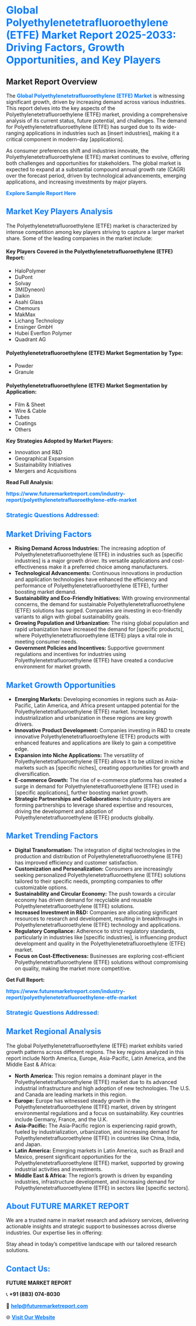 <h1 style="color: #007BFF;">Global Polyethylenetetrafluoroethylene (ETFE) Market Report 2025-2033: Driving Factors, Growth Opportunities, and Key Players</h1>

<section id="overview">
<h2>Market Report Overview</h2>
<p>The <a href="https://www.futuremarketreport.com/industry-report/polyethylenetetrafluoroethylene-etfe-market" style="color: #007BFF; text-decoration: none;"><strong>Global Polyethylenetetrafluoroethylene (ETFE) Market</strong></a> is witnessing significant growth, driven by increasing demand across various industries. This report delves into the key aspects of the Polyethylenetetrafluoroethylene (ETFE) market, providing a comprehensive analysis of its current status, future potential, and challenges. The demand for Polyethylenetetrafluoroethylene (ETFE) has surged due to its wide-ranging applications in industries such as [insert industries], making it a critical component in modern-day [applications].</p>
<p>As consumer preferences shift and industries innovate, the Polyethylenetetrafluoroethylene (ETFE) market continues to evolve, offering both challenges and opportunities for stakeholders. The global market is expected to expand at a substantial compound annual growth rate (CAGR) over the forecast period, driven by technological advancements, emerging applications, and increasing investments by major players.</p>
</section>

<section id="overview">
<p><a href="https://www.futuremarketreport.com/request-sample/reportId=86027" style="color: #007BFF; text-decoration: none;"><strong>Explore Sample Report Here</strong></a></p>
</section>

<section id="key-players">
<h2 style="color: #007BFF;">Market Key Players Analysis</h2>
<p>The Polyethylenetetrafluoroethylene (ETFE) market is characterized by intense competition among key players striving to capture a larger market share. Some of the leading companies in the market include:</p>
<h4>Key Players Covered in the Polyethylenetetrafluoroethylene (ETFE) Report:</h4>
<ul><li>HaloPolymer</li><li>DuPont</li><li>Solvay</li><li>3M(Dyneon)</li><li>Daikin</li><li>Asahi Glass</li><li>Chemours</li><li>MakMax</li><li>Lichang Technology</li><li>Ensinger GmbH</li><li>Hubei Everflon Polymer</li><li>Quadrant AG</li></ul>
<h4>Polyethylenetetrafluoroethylene (ETFE) Market Segmentation by Type:</h4>
<ul><li>Powder</li><li>Granule</li></ul>

<h4>Polyethylenetetrafluoroethylene (ETFE) Market Segmentation by Application:</h4>
<ul><li>Film &amp; Sheet</li><li>Wire &amp; Cable</li><li>Tubes</li><li>Coatings</li><li>Others</li></ul>
<p><strong>Key Strategies Adopted by Market Players:</strong></p>
<ul>
<li>Innovation and R&D</li>
<li>Geographical Expansion</li>
<li>Sustainability Initiatives</li>
<li>Mergers and Acquisitions</li>
</ul>
</section>

<section>
<p><strong>Read Full Analysis: </strong></p><a href="https://www.futuremarketreport.com/industry-report/polyethylenetetrafluoroethylene-etfe-market" style="color: #007BFF; text-decoration: none;"><strong>https://www.futuremarketreport.com/industry-report/polyethylenetetrafluoroethylene-etfe-market</strong></a>
<h3 style="color: #007BFF;">Strategic Questions Addressed:</h3>
</section>

<section id="driving-factors">
<h2 style="color: #007BFF;">Market Driving Factors</h2>
<ul>
<li><strong>Rising Demand Across Industries:</strong> The increasing adoption of Polyethylenetetrafluoroethylene (ETFE) in industries such as [specific industries] is a major growth driver. Its versatile applications and cost-effectiveness make it a preferred choice among manufacturers.</li>
<li><strong>Technological Advancements:</strong> Continuous innovations in production and application technologies have enhanced the efficiency and performance of Polyethylenetetrafluoroethylene (ETFE), further boosting market demand.</li>
<li><strong>Sustainability and Eco-Friendly Initiatives:</strong> With growing environmental concerns, the demand for sustainable Polyethylenetetrafluoroethylene (ETFE) solutions has surged. Companies are investing in eco-friendly variants to align with global sustainability goals.</li>
<li><strong>Growing Population and Urbanization:</strong> The rising global population and rapid urbanization have increased the demand for [specific products], where Polyethylenetetrafluoroethylene (ETFE) plays a vital role in meeting consumer needs.</li>
<li><strong>Government Policies and Incentives:</strong> Supportive government regulations and incentives for industries using Polyethylenetetrafluoroethylene (ETFE) have created a conducive environment for market growth.</li>
</ul>
</section>

<section id="growth-opportunities">
<h2 style="color: #007BFF;">Market Growth Opportunities</h2>
<ul>
<li><strong>Emerging Markets:</strong> Developing economies in regions such as Asia-Pacific, Latin America, and Africa present untapped potential for the Polyethylenetetrafluoroethylene (ETFE) market. Increasing industrialization and urbanization in these regions are key growth drivers.</li>
<li><strong>Innovative Product Development:</strong> Companies investing in R&D to create innovative Polyethylenetetrafluoroethylene (ETFE) products with enhanced features and applications are likely to gain a competitive edge.</li>
<li><strong>Expansion into Niche Applications:</strong> The versatility of Polyethylenetetrafluoroethylene (ETFE) allows it to be utilized in niche markets such as [specific niches], creating opportunities for growth and diversification.</li>
<li><strong>E-commerce Growth:</strong> The rise of e-commerce platforms has created a surge in demand for Polyethylenetetrafluoroethylene (ETFE) used in [specific applications], further boosting market growth.</li>
<li><strong>Strategic Partnerships and Collaborations:</strong> Industry players are forming partnerships to leverage shared expertise and resources, driving the development and adoption of Polyethylenetetrafluoroethylene (ETFE) products globally.</li>
</ul>
</section>

<section id="trending-factors">
<h2 style="color: #007BFF;">Market Trending Factors</h2>
<ul>
<li><strong>Digital Transformation:</strong> The integration of digital technologies in the production and distribution of Polyethylenetetrafluoroethylene (ETFE) has improved efficiency and customer satisfaction.</li>
<li><strong>Customization and Personalization:</strong> Consumers are increasingly seeking personalized Polyethylenetetrafluoroethylene (ETFE) solutions tailored to their specific needs, prompting companies to offer customizable options.</li>
<li><strong>Sustainability and Circular Economy:</strong> The push towards a circular economy has driven demand for recyclable and reusable Polyethylenetetrafluoroethylene (ETFE) solutions.</li>
<li><strong>Increased Investment in R&D:</strong> Companies are allocating significant resources to research and development, resulting in breakthroughs in Polyethylenetetrafluoroethylene (ETFE) technology and applications.</li>
<li><strong>Regulatory Compliance:</strong> Adherence to strict regulatory standards, particularly in industries like [specific industries], is influencing product development and quality in the Polyethylenetetrafluoroethylene (ETFE) market.</li>
<li><strong>Focus on Cost-Effectiveness:</strong> Businesses are exploring cost-efficient Polyethylenetetrafluoroethylene (ETFE) solutions without compromising on quality, making the market more competitive.</li>
</ul>
</section>

<section>
<p><strong>Get Full Report: </strong></p><a href="https://www.futuremarketreport.com/industry-report/polyethylenetetrafluoroethylene-etfe-market" style="color: #007BFF; text-decoration: none;"><strong>https://www.futuremarketreport.com/industry-report/polyethylenetetrafluoroethylene-etfe-market</strong></a>
<h3 style="color: #007BFF;">Strategic Questions Addressed:</h3>
</section>


<section id="regional-analysis">
<h2 style="color: #007BFF;">Market Regional Analysis</h2>
<p>The global Polyethylenetetrafluoroethylene (ETFE) market exhibits varied growth patterns across different regions. The key regions analyzed in this report include North America, Europe, Asia-Pacific, Latin America, and the Middle East & Africa:</p>
<ul>
<li><strong>North America:</strong> This region remains a dominant player in the Polyethylenetetrafluoroethylene (ETFE) market due to its advanced industrial infrastructure and high adoption of new technologies. The U.S. and Canada are leading markets in this region.</li>
<li><strong>Europe:</strong> Europe has witnessed steady growth in the Polyethylenetetrafluoroethylene (ETFE) market, driven by stringent environmental regulations and a focus on sustainability. Key countries include Germany, France, and the U.K.</li>
<li><strong>Asia-Pacific:</strong> The Asia-Pacific region is experiencing rapid growth, fueled by industrialization, urbanization, and increasing demand for Polyethylenetetrafluoroethylene (ETFE) in countries like China, India, and Japan.</li>
<li><strong>Latin America:</strong> Emerging markets in Latin America, such as Brazil and Mexico, present significant opportunities for the Polyethylenetetrafluoroethylene (ETFE) market, supported by growing industrial activities and investments.</li>
<li><strong>Middle East & Africa:</strong> The region’s growth is driven by expanding industries, infrastructure development, and increasing demand for Polyethylenetetrafluoroethylene (ETFE) in sectors like [specific sectors].</li>
</ul>
</section>

<footer>
<h2 style="color: #007BFF;">About FUTURE MARKET REPORT</h2>
<p>We are a trusted name in market research and advisory services, delivering actionable insights and strategic support to businesses across diverse industries. Our expertise lies in offering:</p>

<p>Stay ahead in today’s competitive landscape with our tailored research solutions.</p>

<h2 style="color: #007BFF;">Contact Us:</h2>
<p><strong>FUTURE MARKET REPORT</strong></p>
<p>📞 <strong>+91 (883) 074-8030</strong></p>
<p>📧 <strong><a href="mailto:help@futuremarketreport.com" style="color: #007BFF;">help@futuremarketreport.com</a></strong></p>
<p>🌐 <strong><a href="https://www.futuremarketreport.com/" style="color: #007BFF;">Visit Our Website</a></strong></p>
</footer>